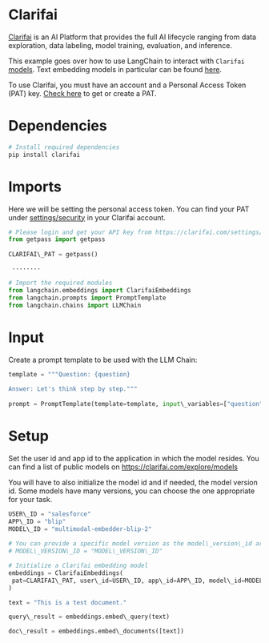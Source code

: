 # Clarifai

[Clarifai](https://www.clarifai.com/) is an AI Platform that provides the full AI lifecycle ranging from data exploration, data labeling, model training, evaluation, and inference.

This example goes over how to use LangChain to interact with `Clarifai` [models](https://clarifai.com/explore/models). Text embedding models in particular can be found [here](https://clarifai.com/explore/models?page=1&perPage=24&filterData=%5B%7B%22field%22%3A%22model_type_id%22%2C%22value%22%3A%5B%22text-embedder%22%5D%7D%5D).

To use Clarifai, you must have an account and a Personal Access Token (PAT) key.
[Check here](https://clarifai.com/settings/security) to get or create a PAT.

# Dependencies

```bash
# Install required dependencies  
pip install clarifai  

```

# Imports

Here we will be setting the personal access token. You can find your PAT under [settings/security](https://clarifai.com/settings/security) in your Clarifai account.

```python
# Please login and get your API key from https://clarifai.com/settings/security  
from getpass import getpass  
  
CLARIFAI\_PAT = getpass()  

```

```text
 ········  

```

```python
# Import the required modules  
from langchain.embeddings import ClarifaiEmbeddings  
from langchain.prompts import PromptTemplate  
from langchain.chains import LLMChain  

```

# Input

Create a prompt template to be used with the LLM Chain:

```python
template = """Question: {question}  
  
Answer: Let's think step by step."""  
  
prompt = PromptTemplate(template=template, input\_variables=["question"])  

```

# Setup

Set the user id and app id to the application in which the model resides. You can find a list of public models on <https://clarifai.com/explore/models>

You will have to also initialize the model id and if needed, the model version id. Some models have many versions, you can choose the one appropriate for your task.

```python
USER\_ID = "salesforce"  
APP\_ID = "blip"  
MODEL\_ID = "multimodal-embedder-blip-2"  
  
# You can provide a specific model version as the model\_version\_id arg.  
# MODEL\_VERSION\_ID = "MODEL\_VERSION\_ID"  

```

```python
# Initialize a Clarifai embedding model  
embeddings = ClarifaiEmbeddings(  
 pat=CLARIFAI\_PAT, user\_id=USER\_ID, app\_id=APP\_ID, model\_id=MODEL\_ID  
)  

```

```python
text = "This is a test document."  

```

```python
query\_result = embeddings.embed\_query(text)  

```

```python
doc\_result = embeddings.embed\_documents([text])  

```
